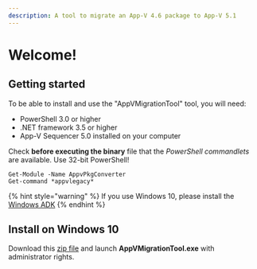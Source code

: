 ```yaml
---
description: A tool to migrate an App-V 4.6 package to App-V 5.1
---
```


# Welcome!

## Getting started

 To be able to install and use the "AppVMigrationTool" tool, you will need:

* PowerShell 3.0 or higher  
* .NET framework 3.5 or higher 
* App-V Sequencer 5.0 installed on your computer

Check **before executing the binary** file that the _PowerShell commandlets_ are available. Use 32-bit PowerShell!

```text
Get-Module -Name AppvPkgConverter
Get-command *appvlegacy*
```

{% hint style="warning" %}
If you use Windows 10, please install the [Windows ADK](https://docs.microsoft.com/en-us/windows-hardware/get-started/adk-install)
{% endhint %}

## Install on Windows 10

Download this [zip file](https://github.com/julienbriault/AppVMigrationTool/releases/download/0.0.4/AppVMigrationTool.zip) and launch **AppVMigrationTool.exe** with administrator rights.

